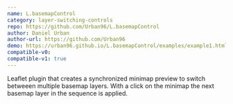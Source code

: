 ```yaml
---
name: L.basemapControl
category: layer-switching-controls
repo: https://github.com/Urban96/L.basemapControl
author: Daniel Urban
author-url: https://github.com/Urban96
demo: https://urban96.github.io/L.basemapControl/examples/example1.html
compatible-v0:
compatible-v1: true
---
```


Leaflet plugin that creates a synchronized minimap preview to switch betweeen multiple basemap layers. With a click on the minimap the next basemap layer in the sequence is applied.
